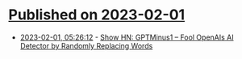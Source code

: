 # [Published on 2023-02-01](index.md)

* [2023-02-01, 05:26:12](https://news.ycombinator.com/item?id=34606780) - [Show HN: GPTMinus1 – Fool OpenAIs AI Detector by Randomly Replacing Words](https://gptminus1.vercel.app/)
